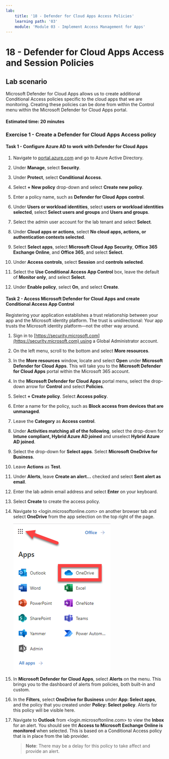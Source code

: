 ```yaml
---
lab:
    title: '18 - Defender for Cloud Apps Access Policies'
    learning path: '03'
    module: 'Module 03 - Implement Access Management for Apps'
---
```


# 18 - Defender for Cloud Apps Access and Session Policies

## Lab scenario

Microsoft Defender for Cloud Apps  allows us to create additional Conditional Access policies specific to the cloud apps that we are monitoring.  Creating these policies can be done from within the Control menu within the Microsoft Defender for Cloud Apps  portal.

#### Estimated time: 20 minutes

### Exercise 1 - Create a Defender for Cloud Apps Access policy

#### Task 1 - Configure Azure AD to work with Defender for Cloud Apps

1. Navigate to [portal.azure.com](portal.azure.com) and go to Azure Active Directory.

1. Under **Manage**, select **Security**.

1. Under **Protect**, select **Conditional Access**.

1. Select **+ New policy** drop-down and select **Create new policy**.

1. Enter a policy name, such as **Defender for Cloud Apps control**.

1. Under **Users or workload identities**, select **users or workload identities selected**, select **Select users and groups** and **Users and groups**.

1. Select the admin user account for the lab tenant and select **Select**.

1. Under **Cloud apps or actions**, select **No cloud apps, actions, or authentication contexts selected**.

1. Select **Select apps**, select **Microsoft Cloud App Security**, **Office 365 Exchange Online**, and **Office 365**, and select **Select**. 

1. Under **Access controls**, select **Session** and **controls selected**.

1. Select the **Use Conditional Access App Control** box, leave the default of **Monitor only**, and select **Select**.

1. Under **Enable policy**, select **On**, and select **Create**.


#### Task 2 - Access Microsoft Defender for Cloud Apps and create Conditional Access App Control

Registering your application establishes a trust relationship between your app and the Microsoft identity platform. The trust is unidirectional: Your app trusts the Microsoft identity platform—not the other way around.

1. Sign in to [https://security.microsoft.com](https://security.microsoft.com) using a Global Administrator account.

1. On the left menu, scroll to the bottom and select **More resources**.

1. In the **More resources** window, locate and select **Open** under **Microsoft Defender for Cloud Apps**.  This will take you to the **Microsoft Defender for Cloud Apps** portal within the Microsoft 365 account.

1. In the **Microsoft Defender for Cloud Apps** portal menu, select the drop-down arrow for **Control** and select **Policies**.

1. Select **+ Create policy**. Select **Access policy**.

1. Enter a name for the policy, such as **Block access from devices that are unmanaged**.

1. Leave the **Category** as **Access control**.

1. Under **Activities matching all of the following**, select the drop-down for **Intune compliant, Hybrid Azure AD joined** and unselect **Hybrid Azure AD joined**.

1. Select the drop-down for **Select apps**.  Select **Microsoft OneDrive for Business**.

1. Leave **Actions** as **Test**.

1. Under **Alerts**, leave **Create an alert...** checked and select **Sent alert as email**.

1. Enter the lab admin email address and select **Enter** on your keyboard.

1. Select **Create** to create the access policy.

1. Navigate to <login.microsoftonline.com> on another browser tab and select **OneDrive** from the app selection on the top right of the page.

    ![Select OneDrive app to test the access policy](media/selectonedrive.png)

1. In **Microsoft Defender for Cloud Apps**, select **Alerts** on the menu.  This brings you to the dashboard of alerts from policies, both built-in and custom. 

1. In the **Filters**, select **OneDrive for Business** under **App: Select apps**, and the policy that you created under **Policy: Select policy**. Alerts for this policy will be visible here.

1. Navigate to **Outlook** from <login.microsoftonline.com> to view the **Inbox** for an alert. You should see tht **Access to Microsoft Exchange Online is monitored** when selected. This is based on a Conditional Access policy that is in place from the lab provider.

    >**Note**: There may be a delay for this policy to take affect and provide an alert.

